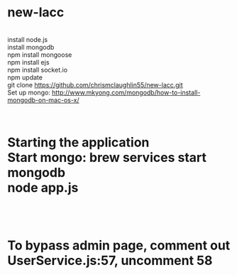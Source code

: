 new-lacc
========

<br> install node.js
<br> install mongodb
<br> npm install mongoose
<br> npm install ejs
<br> npm install socket.io
<br> npm update
<br>git clone https://github.com/chrismclaughlin55/new-lacc.git
<br>Set up mongo: http://www.mkyong.com/mongodb/how-to-install-mongodb-on-mac-os-x/

<br><h1>Starting the application
<br>Start mongo: brew services start mongodb
<br>node app.js


<br><br>
To bypass admin page, comment out UserService.js:57, uncomment 58
